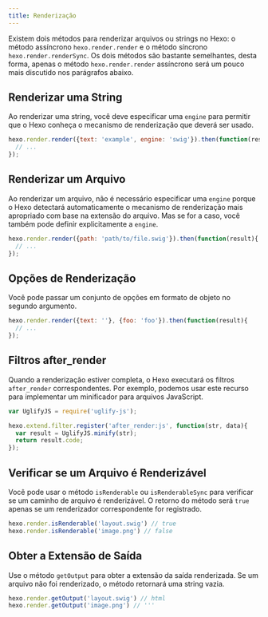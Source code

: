 ```yaml
---
title: Renderização
---
```


Existem dois métodos para renderizar arquivos ou strings no Hexo: o método assíncrono `hexo.render.render` e o método síncrono `hexo.render.renderSync`. Os dois métodos são bastante semelhantes, desta forma, apenas o método `hexo.render.render` assíncrono será um pouco mais discutido nos parágrafos abaixo.

## Renderizar uma String

Ao renderizar uma string, você deve especificar uma `engine` para permitir que o Hexo conheça o mecanismo de renderização que deverá ser  usado.

``` js
hexo.render.render({text: 'example', engine: 'swig'}).then(function(result){
  // ...
});
```

## Renderizar um Arquivo

Ao renderizar um arquivo, não é necessário especificar uma `engine` porque o Hexo detectará automaticamente o mecanismo de renderização mais apropriado com base na extensão do arquivo. Mas se for a caso, você também pode definir explicitamente a `engine`.

``` js
hexo.render.render({path: 'path/to/file.swig'}).then(function(result){
  // ...
});
```

## Opções de Renderização

Você pode passar um conjunto de opções em formato de objeto no segundo argumento.

``` js
hexo.render.render({text: ''}, {foo: 'foo'}).then(function(result){
  // ...
});
```

## Filtros after_render

Quando a renderização estiver completa, o Hexo executará os filtros `after_render` correspondentes. Por exemplo, podemos usar este recurso para implementar um minificador para arquivos JavaScript.

``` js
var UglifyJS = require('uglify-js');

hexo.extend.filter.register('after_render:js', function(str, data){
  var result = UglifyJS.minify(str);
  return result.code;
});
```

## Verificar se um Arquivo é Renderizável

Você pode usar o método `isRenderable` ou `isRenderableSync` para verificar se um caminho de arquivo é renderizável. O retorno do método será `true` apenas se um renderizador correspondente for registrado.

``` js
hexo.render.isRenderable('layout.swig') // true
hexo.render.isRenderable('image.png') // false
```

## Obter a Extensão de Saída

Use o método `getOutput` para obter a extensão da saída renderizada. Se um arquivo não foi renderizado, o método retornará uma string vazia.

``` js
hexo.render.getOutput('layout.swig') // html
hexo.render.getOutput('image.png') // '''
```
